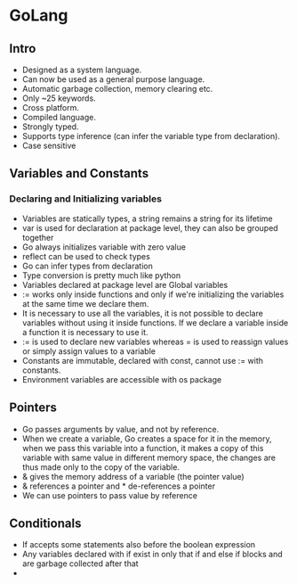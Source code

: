 # GoLang

## Intro

- Designed as a system language.
- Can now be used as a general purpose language.
- Automatic garbage collection, memory clearing etc.
- Only ~25 keywords.
- Cross platform.
- Compiled language.
- Strongly typed.
- Supports type inference (can infer the variable type from declaration).
- Case sensitive

## Variables and Constants

### Declaring and Initializing variables

- Variables are statically types, a string remains a string for its lifetime
- var is used for declaration at package level, they can also be grouped together
- Go always initializes variable with zero value
- reflect can be used to check types
- Go can infer types from declaration
- Type conversion is pretty much like python
- Variables declared at package level are Global variables
- := works only inside functions and only if we're initializing the variables at the same time we declare them.
- It is necessary to use all the variables, it is not possible to declare variables without using it inside functions. If we declare a variable inside a function it is necessary to use it.
- := is used to declare new variables whereas = is used to reassign values or simply assign values to a variable
- Constants are immutable, declared with const, cannot use := with constants.
- Environment variables are accessible with os package

## Pointers

- Go passes arguments by value, and not by reference.
- When we create a variable, Go creates a space for it in the memory, when we pass this variable into a function, it makes a copy of this variable with same value in different memory space, the changes are thus made only to the copy of the variable.
- & gives the memory address of a variable (the pointer value)
- & references a pointer and * de-references a pointer
- We can use pointers to pass value by reference



## Conditionals

- If accepts some statements also before the boolean expression
- Any variables declared with if exist in only that if and else if blocks and are garbage collected after that
- 